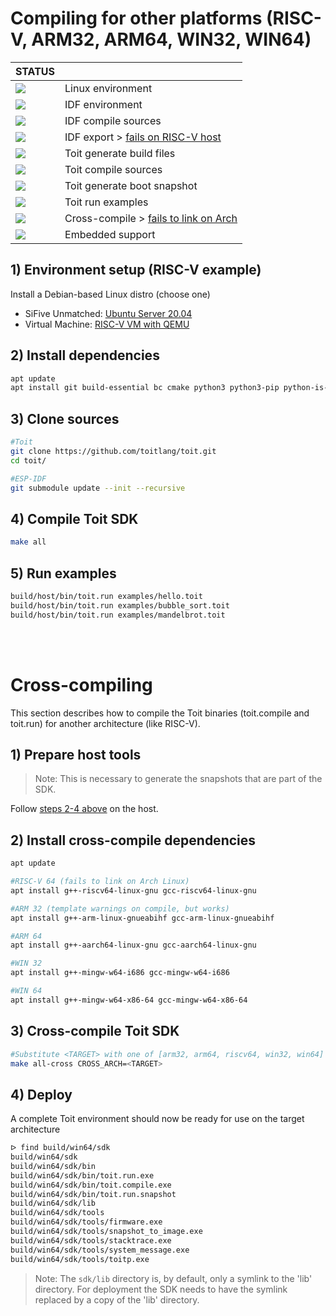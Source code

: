 # Compiling for other platforms (RISC-V, ARM32, ARM64, WIN32, WIN64)

| STATUS | |
| ------------- | ------------- |
| ![](https://img.shields.io/static/v1?label=&message=SUCCESS&color=green) | Linux environment |
| ![](https://img.shields.io/static/v1?label=&message=SUCCESS&color=green) | IDF environment |
| ![](https://img.shields.io/static/v1?label=&message=SUCCESS&color=green) | IDF compile sources |
| ![](https://img.shields.io/static/v1?label=&message=FAILURE&color=red) | IDF export > [fails on RISC-V host](https://github.com/dsobotta/toit/issues/4) |
| ![](https://img.shields.io/static/v1?label=&message=SUCCESS&color=green)| Toit generate build files |
| ![](https://img.shields.io/static/v1?label=&message=SUCCESS&color=green) | Toit compile sources |
| ![](https://img.shields.io/static/v1?label=&message=SUCCESS&color=green)| Toit generate boot snapshot |
| ![](https://img.shields.io/static/v1?label=&message=SUCCESS&color=green) | Toit run examples |
| ![](https://img.shields.io/static/v1?label=&message=PARTIAL&color=yellow) | Cross-compile > [fails to link on Arch](https://github.com/dsobotta/toit/issues/6)|
| ![](https://img.shields.io/static/v1?label=&message=TODO&color=orange) | Embedded support |


## 1) Environment setup (RISC-V example)
Install a Debian-based Linux distro (choose one)
- SiFive Unmatched: [Ubuntu Server 20.04](https://ubuntu.com/tutorials/how-to-install-ubuntu-on-risc-v-hifive-boards#1-overview)
- Virtual Machine: [RISC-V VM with QEMU](https://colatkinson.site/linux/riscv/2021/01/27/riscv-qemu/)

## 2) Install dependencies
``` sh
apt update
apt install git build-essential bc cmake python3 python3-pip python-is-python3 libffi-dev libssl-dev cargo golang ninja-build
```

## 3) Clone sources
``` sh
#Toit
git clone https://github.com/toitlang/toit.git
cd toit/

#ESP-IDF
git submodule update --init --recursive
```

## 4) Compile Toit SDK
``` sh
make all
```

## 5) Run examples
``` sh
build/host/bin/toit.run examples/hello.toit
build/host/bin/toit.run examples/bubble_sort.toit
build/host/bin/toit.run examples/mandelbrot.toit
```
</br>
</br>

# Cross-compiling
This section describes how to compile the Toit binaries (toit.compile and toit.run) for another
architecture (like RISC-V).

## 1) Prepare host tools
>Note: This is necessary to generate the snapshots that are part of the SDK.

Follow [steps 2-4 above](README_OTHERPLATFORMS.md#2-install-dependencies) on the host.

## 2) Install cross-compile dependencies
``` sh
apt update

#RISC-V 64 (fails to link on Arch Linux)
apt install g++-riscv64-linux-gnu gcc-riscv64-linux-gnu

#ARM 32 (template warnings on compile, but works)
apt install g++-arm-linux-gnueabihf gcc-arm-linux-gnueabihf

#ARM 64
apt install g++-aarch64-linux-gnu gcc-aarch64-linux-gnu

#WIN 32
apt install g++-mingw-w64-i686 gcc-mingw-w64-i686

#WIN 64
apt install g++-mingw-w64-x86-64 gcc-mingw-w64-x86-64
```

## 3) Cross-compile Toit SDK
``` sh
#Substitute <TARGET> with one of [arm32, arm64, riscv64, win32, win64]
make all-cross CROSS_ARCH=<TARGET>
```

## 4) Deploy
A complete Toit environment should now be ready for use on the target architecture
``` sh
ᐅ find build/win64/sdk
build/win64/sdk
build/win64/sdk/bin
build/win64/sdk/bin/toit.run.exe
build/win64/sdk/bin/toit.compile.exe
build/win64/sdk/bin/toit.run.snapshot
build/win64/sdk/lib
build/win64/sdk/tools
build/win64/sdk/tools/firmware.exe
build/win64/sdk/tools/snapshot_to_image.exe
build/win64/sdk/tools/stacktrace.exe
build/win64/sdk/tools/system_message.exe
build/win64/sdk/tools/toitp.exe
```

>Note: The `sdk/lib` directory is, by default, only a symlink to the 'lib' directory.
  For deployment the SDK needs to have the symlink replaced by a copy of the 'lib' directory.
